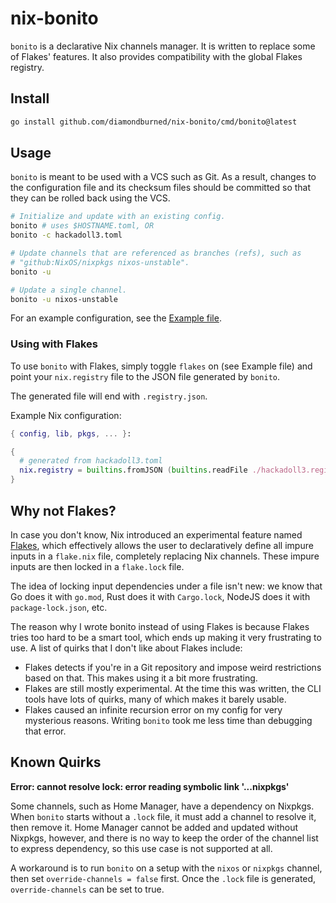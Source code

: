 # nix-bonito

`bonito` is a declarative Nix channels manager. It is written to replace some of
Flakes' features. It also provides compatibility with the global Flakes registry.

## Install

```sh
go install github.com/diamondburned/nix-bonito/cmd/bonito@latest
```

## Usage

`bonito` is meant to be used with a VCS such as Git. As a result, changes to the
configuration file and its checksum files should be committed so that they can
be rolled back using the VCS.

```sh
# Initialize and update with an existing config.
bonito # uses $HOSTNAME.toml, OR
bonito -c hackadoll3.toml

# Update channels that are referenced as branches (refs), such as
# "github:NixOS/nixpkgs nixos-unstable".
bonito -u

# Update a single channel.
bonito -u nixos-unstable
```

For an example configuration, see the [Example file](./example/hackadoll3.toml).

### Using with Flakes

To use `bonito` with Flakes, simply toggle `flakes` on (see Example file) and
point your `nix.registry` file to the JSON file generated by `bonito`.

The generated file will end with `.registry.json`.

Example Nix configuration:

```nix
{ config, lib, pkgs, ... }:

{
  # generated from hackadoll3.toml
  nix.registry = builtins.fromJSON (builtins.readFile ./hackadoll3.registry.json);
}
```

## Why not Flakes?

In case you don't know, Nix introduced an experimental feature named
[Flakes](https://nixos.wiki/wiki/Flakes), which effectively allows the user to
declaratively define all impure inputs in a `flake.nix` file, completely
replacing Nix channels. These impure inputs are then locked in a `flake.lock`
file.

The idea of locking input dependencies under a file isn't new: we know that Go
does it with `go.mod`, Rust does it with `Cargo.lock`, NodeJS does it with
`package-lock.json`, etc.

The reason why I wrote bonito instead of using Flakes is because Flakes tries
too hard to be a smart tool, which ends up making it very frustrating to use. A
list of quirks that I don't like about Flakes include:

- Flakes detects if you're in a Git repository and impose weird restrictions
  based on that. This makes using it a bit more frustrating.
- Flakes are still mostly experimental. At the time this was written, the CLI
  tools have lots of quirks, many of which makes it barely usable.
- Flakes caused an infinite recursion error on my config for very mysterious
  reasons. Writing `bonito` took me less time than debugging that error.

## Known Quirks

**Error: cannot resolve lock: error reading symbolic link '...nixpkgs'**

Some channels, such as Home Manager, have a dependency on Nixpkgs. When `bonito`
starts without a `.lock` file, it must add a channel to resolve it, then remove
it. Home Manager cannot be added and updated without Nixpkgs, however, and there
is no way to keep the order of the channel list to express dependency, so this
use case is not supported at all.

A workaround is to run `bonito` on a setup with the `nixos` or `nixpkgs`
channel, then set `override-channels = false` first. Once the `.lock` file is
generated, `override-channels` can be set to true.
